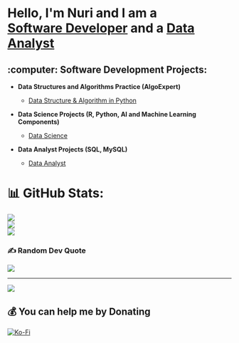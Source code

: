 <h1>Hello, I'm Nuri and I am a<br/><a href="https://github.com/memetnur">Software Developer</a> and a <a href="https://www.linkedin.com/in/nuri-memeti-53773811a/">Data Analyst</a> </h1>

<h2> :computer: Software Development Projects:</h2>

- <b>Data Structures and Algorithms Practice (AlgoExpert)</b>
  - [Data Structure & Algorithm in Python](https://github.com/memetnur/data-structure-and-algorithm)
  
- <b>Data Science Projects (R, Python, AI and Machine Learning Components)</b>
  - [Data Science](https://github.com/memetnur/data-science) 

- <b>Data Analyst Projects (SQL, MySQL)</b>
  - [Data Analyst](https://github.com/memetnur/data-science) 


# 📊 GitHub Stats:
![](https://github-readme-stats.vercel.app/api?username=memetnur&theme=solarized-dark&hide_border=false&include_all_commits=false&count_private=true)<br/>
![](https://github-readme-streak-stats.herokuapp.com/?user=memetnur&theme=solarized-dark&hide_border=false)<br/>
![](https://github-readme-stats.vercel.app/api/top-langs/?username=memetnur&theme=solarized-dark&hide_border=false&include_all_commits=false&count_private=true&layout=compact)

### ✍️ Random Dev Quote
![](https://quotes-github-readme.vercel.app/api?type=horizontal&theme=radical)

---
[![](https://visitcount.itsvg.in/api?id=memetnur&icon=0&color=0)](https://visitcount.itsvg.in)

 ## 💰 You can help me by Donating
  [![Ko-Fi](https://img.shields.io/badge/Ko--fi-F16061?style=for-the-badge&logo=ko-fi&logoColor=white)](https://ko-fi.com/nuridev) 

  <!-- Proudly created with GPRM ( https://gprm.itsvg.in ) -->
  

